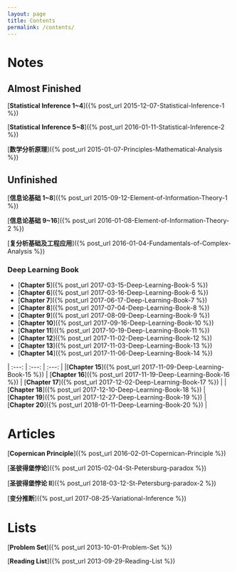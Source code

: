 ```yaml
---
layout: page
title: Contents
permalink: /contents/
---
```


# Notes

## Almost Finished

[**Statistical Inference 1~4**]({% post_url 2015-12-07-Statistical-Inference-1 %})

[**Statistical Inference 5~8**]({% post_url 2016-01-11-Statistical-Inference-2 %})

[**数学分析原理**]({% post_url 2015-01-07-Principles-Mathematical-Analysis %})

## Unfinished

[**信息论基础 1~8**]({% post_url 2015-09-12-Element-of-Information-Theory-1 %})

[**信息论基础 9~16**]({% post_url 2016-01-08-Element-of-Information-Theory-2 %})

[**复分析基础及工程应用**]({% post_url 2016-01-04-Fundamentals-of-Complex-Analysis %})

### Deep Learning Book
  * [**Chapter 5**]({% post_url 2017-03-15-Deep-Learning-Book-5 %})
  * [**Chapter 6**]({% post_url 2017-03-16-Deep-Learning-Book-6 %})
  * [**Chapter 7**]({% post_url 2017-06-17-Deep-Learning-Book-7 %})
  * [**Chapter 8**]({% post_url 2017-07-04-Deep-Learning-Book-8 %})
  * [**Chapter 9**]({% post_url 2017-08-09-Deep-Learning-Book-9 %})
  * [**Chapter 10**]({% post_url 2017-09-16-Deep-Learning-Book-10 %})
  * [**Chapter 11**]({% post_url 2017-10-19-Deep-Learning-Book-11 %})
  * [**Chapter 12**]({% post_url 2017-11-02-Deep-Learning-Book-12 %})
  * [**Chapter 13**]({% post_url 2017-11-03-Deep-Learning-Book-13 %})
  * [**Chapter 14**]({% post_url 2017-11-06-Deep-Learning-Book-14 %})

| :---: | :---: | :---: |
|[**Chapter 15**]({% post_url 2017-11-09-Deep-Learning-Book-15 %}) | [**Chapter 16**]({% post_url 2017-11-19-Deep-Learning-Book-16 %}) | [**Chapter 17**]({% post_url 2017-12-02-Deep-Learning-Book-17 %}) |
| [**Chapter 18**]({% post_url 2017-12-10-Deep-Learning-Book-18 %}) | [**Chapter 19**]({% post_url 2017-12-27-Deep-Learning-Book-19 %}) | [**Chapter 20**]({% post_url 2018-01-11-Deep-Learning-Book-20 %}) |


# Articles

[**Copernican Principle**]({% post_url 2016-02-01-Copernican-Principle %})

[**圣彼得堡悖论**]({% post_url 2015-02-04-St-Petersburg-paradox %})

[**圣彼得堡悖论 II**]({% post_url 2018-03-12-St-Petersburg-paradox-2 %})

[**变分推断**]({% post_url 2017-08-25-Variational-Inference %})



# Lists

[**Problem Set**]({% post_url 2013-10-01-Problem-Set %})

[**Reading List**]({% post_url 2013-09-29-Reading-List %})
